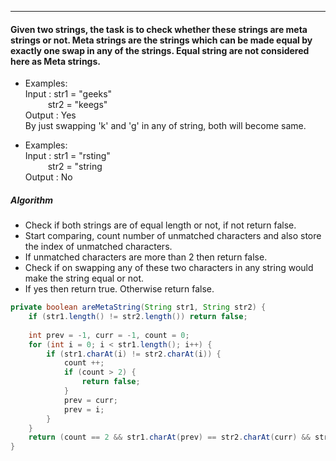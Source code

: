 ***
#### Given two strings, the task is to check whether these strings are meta strings or not. Meta strings are the strings which can be made equal by exactly one swap in any of the strings. Equal string are not considered here as Meta strings.

* Examples: <br>
  Input : str1 = "geeks" <br>
  &#8194; &#8194; &#8194;&#8194;str2 = "keegs" <br>
  Output : Yes <br>
  By just swapping 'k' and 'g' in any of string, both will become same.
  
 * Examples: <br>
  Input : str1 = "rsting" <br>
  &#8194; &#8194; &#8194;&#8194;str2 = "string  <br>
  Output : No
  
##### Algorithm
- Check if both strings are of equal length or not, if not return false.
- Start comparing, count number of unmatched characters and also store the index of unmatched characters.
- If unmatched characters are more than 2 then return false.
- Check if on swapping any of these two characters in any string would make the string equal or not.
- If yes then return true. Otherwise return false.

```java
private boolean areMetaString(String str1, String str2) {
    if (str1.length() != str2.length()) return false; 
    
    int prev = -1, curr = -1, count = 0;
    for (int i = 0; i < str1.length(); i++) {
        if (str1.charAt(i) != str2.charAt(i)) {
            count ++;
            if (count > 2) {
                return false;
            }
            prev = curr;
            prev = i;
        }
    }
    return (count == 2 && str1.charAt(prev) == str2.charAt(curr) && str2.charAt(prev) == str1.charAt(curr));
}
```
